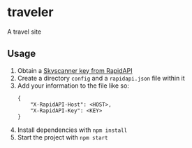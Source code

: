 # traveler
A travel site

## Usage
1. Obtain a [Skyscanner key from RapidAPI](https://english.api.rakuten.net/skyscanner/api/skyscanner-flight-search)
2. Create a directory `config` and a `rapidapi.json` file within it
3. Add your information to the file like so:
    ````
    {
        "X-RapidAPI-Host": <HOST>,
        "X-RapidAPI-Key": <KEY>
    }
    ````
4. Install dependencies with `npm install`
5. Start the project with `npm start`